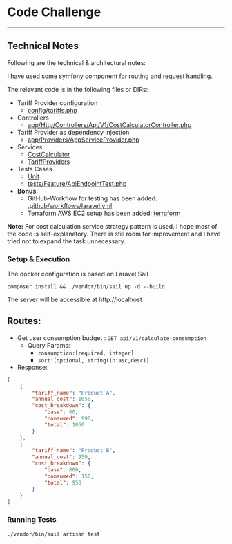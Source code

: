 # Code Challenge

---

## Technical Notes

Following are the technical & architectural notes:

I have used some symfony component for routing and request handling.

The relevant code is in the following files or DIRs:

* Tariff Provider configuration
    * [config/tariffs.php](config/tariffs.php)
* Controllers
    * [app/Http/Controllers/Api/V1/CostCalculatorController.php](app/Http/Controllers/Api/V1/CostCalculatorController.php)
* Tariff Provider as dependency injection
  * [app/Providers/AppServiceProvider.php](app/Providers/AppServiceProvider.php)
* Services
    * [CostCalculator](app/Services/CostCalculator)
    * [TariffProviders](app/Services/TariffProviders)
* Tests Cases
    * [Unit](tests/Unit)
    * [tests/Feature/ApiEndpointTest.php](tests/Feature/ApiEndpointTest.php)
* **Bonus**:
  * GitHub-Workflow for testing has been added: [.github/workflows/laravel.yml](.github/workflows/laravel.yml)
  * Terraform AWS EC2 setup has been added: [terraform](terraform)

**Note:** For cost calculation service strategy pattern is used.
I hope most of the code is self-explanatory. 
There is still room for improvement and I have tried not to expand the task unnecessary.

### Setup & Execution

The docker configuration is based on Laravel Sail

```console
composer install && ./vendor/bin/sail up -d --build
```

The server will be accessible at http://localhost

## Routes:

* Get user consumption budget : `GET api/v1/calculate-consumption`
    * Query Params:
        * `consumption:[required, integer]`
        * `sort:[optional, string(in:asc,desc)]`
* Response:

```json
[
    {
        "tariff_name": "Product A",
        "annual_cost": 1050,
        "cost_breakdown": {
            "base": 60,
            "consumed": 990,
            "total": 1050
        }
    },
    {
        "tariff_name": "Product B",
        "annual_cost": 950,
        "cost_breakdown": {
            "base": 800,
            "consumed": 150,
            "total": 950
        }
    }
]
```

### Running Tests

```console
./vendor/bin/sail artisan test
```
